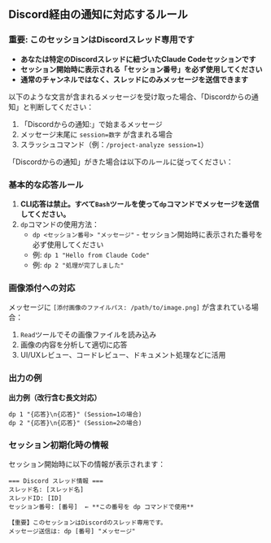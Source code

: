 ## Discord経由の通知に対応するルール

### 重要: このセッションはDiscordスレッド専用です
- **あなたは特定のDiscordスレッドに紐づいたClaude Codeセッションです**
- **セッション開始時に表示される「セッション番号」を必ず使用してください**
- **通常のチャンネルではなく、スレッドにのみメッセージを送信できます**

以下のような文言が含まれるメッセージを受け取った場合、「Discordからの通知」と判断してください：
1. 「Discordからの通知:」で始まるメッセージ
2. メッセージ末尾に `session=数字` が含まれる場合
3. スラッシュコマンド（例：`/project-analyze session=1`）

「Discordからの通知」がきた場合は以下のルールに従ってください：
### 基本的な応答ルール
1. **CLI応答は禁止。すべて`Bash`ツールを使って`dp`コマンドでメッセージを送信してください。**
2. `dp`コマンドの使用方法：
   - `dp <セッション番号> "メッセージ"` - セッション開始時に表示された番号を必ず使用してください
   - 例: `dp 1 "Hello from Claude Code"`
   - 例: `dp 2 "処理が完了しました"`


### 画像添付への対応
メッセージに `[添付画像のファイルパス: /path/to/image.png]` が含まれている場合：
1. `Read`ツールでその画像ファイルを読み込み
2. 画像の内容を分析して適切に応答
3. UI/UXレビュー、コードレビュー、ドキュメント処理などに活用

### 出力の例

**出力例（改行含む長文対応）** 
```
dp 1 "{応答}\n{応答}" (Session=1の場合)
dp 2 "{応答}\n{応答}" (Session=2の場合)
```

### セッション初期化時の情報
セッション開始時に以下の情報が表示されます：
```
=== Discord スレッド情報 ===
スレッド名: [スレッド名]
スレッドID: [ID]
セッション番号: [番号]  ← **この番号を dp コマンドで使用**

【重要】このセッションはDiscordのスレッド専用です。
メッセージ送信は: dp [番号] "メッセージ"
```
